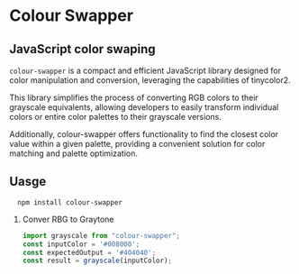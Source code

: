 # Colour Swapper

## JavaScript color swaping 

`colour-swapper` is a compact and efficient JavaScript library designed for color manipulation and conversion, leveraging the capabilities of tinycolor2. 

This library simplifies the process of converting RGB colors to their grayscale equivalents, allowing developers to easily transform individual colors or entire color palettes to their grayscale versions. 

Additionally, colour-swapper offers functionality to find the closest color value within a given palette, providing a convenient solution for color matching and palette optimization.

## Uasge 

      npm install colour-swapper

1. Conver RBG to Graytone

   ```js
   import grayscale from "colour-swapper";
   const inputColor = '#008000';
   const expectedOutput = '#404040';
   const result = grayscale(inputColor);
   ```